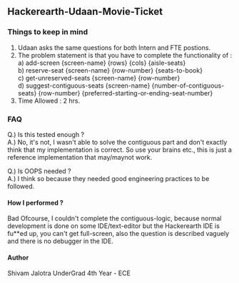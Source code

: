 ## Hackerearth-Udaan-Movie-Ticket


### Things to keep in mind
1. Udaan asks the same questions for both Intern and FTE postions.
2. The problem statement is that you have to complete the functionality of :    
    a) add-screen {screen-name} {rows} {cols} {aisle-seats} <br />
    b) reserve-seat {screen-name} {row-number} {seats-to-book} <br />
    c) get-unreserved-seats {screen-name} {row-number} <br />
    d) suggest-contiguous-seats {screen-name} {number-of-contiguous-seats} {row-number} {preferred-starting-or-ending-seat-number} <br />
3. Time Allowed : 2 hrs. <br />
### FAQ
Q.) Is this tested enough ? <br />
A.) No, it's not, I wasn't able to solve the contiguous part and don't exactly think that my implementation is correct. So use your brains etc., this is just a reference implementation that may/maynot work.

Q.) Is OOPS needed ? <br />
A.) I think so because they needed good engineering practices to be followed. <br /> 


#### How I performed ?
Bad Ofcourse, I couldn't complete the contiguous-logic, because normal development is done on some IDE/text-editor but the Hackerearth IDE is fu**ed up, you can't get full-screen, also the question is described vaguely and there is no debugger in the IDE.</br>   




#### Author 
Shivam Jalotra 
UnderGrad 4th Year - ECE  
